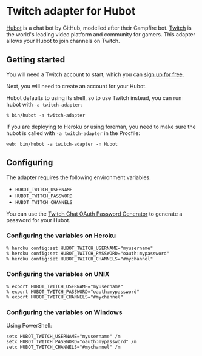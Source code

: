 Twitch adapter for Hubot
========================

[Hubot](https://hubot.github.com) is a chat bot by GitHub, modelled after their Campfire bot.
[Twitch](http://twitch.tv) is the world's leading video platform and community for gamers.
This adapter allows your Hubot to join channels on Twitch.

## Getting started

You will need a Twitch account to start, which you can [sign up for free](http://www.twitch.tv/signup).

Next, you will need to create an account for your Hubot.

Hubot defaults to using its shell, so to use Twitch instead, you can run hubot with ```-a twitch-adapter```:

```
% bin/hubot -a twitch-adapter
```

If you are deploying to Heroku or using foreman, you need to make sure the hubot is called with ```-a twitch-adapter``` in the Procfile:

```
web: bin/hubot -a twitch-adapter -n Hubot
```

## Configuring

The adapter requires the following environment variables.

- ```HUBOT_TWITCH_USERNAME```
- ```HUBOT_TWITCH_PASSWORD```
- ```HUBOT_TWITCH_CHANNELS```

You can use the [Twitch Chat OAuth Password Generator](http://twitchapps.com/tmi/) to generate a password for your Hubot.

### Configuring the variables on Heroku

```
% heroku config:set HUBOT_TWITCH_USERNAME="myusername"
% heroku config:set HUBOT_TWITCH_PASSWORD="oauth:mypassword"
% heroku config:set HUBOT_TWITCH_CHANNELS="#mychannel"
```

### Configuring the variables on UNIX

```
% export HUBOT_TWITCH_USERNAME="myusername"
% export HUBOT_TWITCH_PASSWORD="oauth:mypassword"
% export HUBOT_TWITCH_CHANNELS="#mychannel"
```

### Configuring the variables on Windows

Using PowerShell:

```
setx HUBOT_TWITCH_USERNAME="myusername" /m
setx HUBOT_TWITCH_PASSWORD="oauth:mypassword" /m
setx HUBOT_TWITCH_CHANNELS="#mychannel" /m
```
